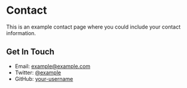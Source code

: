 # Contact

This is an example contact page where you could include your contact information.

## Get In Touch

- Email: example@example.com
- Twitter: [@example](https://twitter.com/example)
- GitHub: [your-username](https://github.com/your-username)